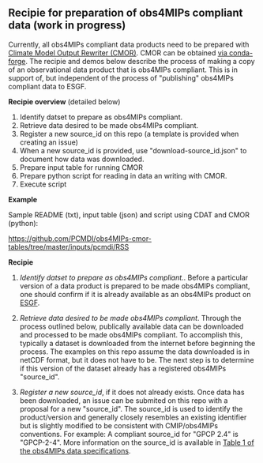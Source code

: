 ## Recipie for preparation of obs4MIPs compliant data (work in progress)

Currently, all obs4MIPs compliant data products need to be prepared with [Climate Model Output Rewriter (CMOR)](https://cmor.llnl.gov).  CMOR can be obtained [via conda-forge](https://cmor.llnl.gov/mydoc_cmor3_conda/).  The recipie and demos below describe the process of making a copy of an observational data product that is obs4MIPs compliant.  This is in support of, but independent of the process of "publishing" obs4MIPs compliant data to ESGF.  


**Recipie overview** (detailed below)

1) Identify datset to prepare as obs4MIPs compliant.
2) Retrieve data desired to be made obs4MIPs compliant.
3) Register a new source_id on this repo (a template is provided when creating an issue)
4) When a new source_id is provided, use "download-source_id.json" to document how data was downloaded. 
5) Prepare input table for running CMOR
6) Prepare python script for reading in data an writing with CMOR.
7) Execute script

**Example**

Sample README (txt), input table (json) and script using CDAT and CMOR (python):

https://github.com/PCMDI/obs4MIPs-cmor-tables/tree/master/inputs/pcmdi/RSS

**Recipie**

1) _*Identify datset to prepare as obs4MIPs compliant.*_. Before a particular version of a data product is prepared to be made obs4MIPs compliant, one should confirm if it is already available as an obs4MIPs product on [ESGF](https://esgf-node.llnl.gov/search/obs4mips/).  

2) _*Retrieve data desired to be made obs4MIPs compliant*_.  Through the process outlined below, publically available data can be downloaded and processed to be made obs4MIPs compliant. To accomplish this, typically a dataset is downloaded from the internet before beginning the process.  The examples on this repo assume the data downloaded is in netCDF format, but it does not have to be.  The next step is to determine if this version of the dataset already has a registered obs4MIPs "source_id".  

3) _*Register a new source_id*_, if it does not already exists. Once data has been downloaded, an issue can be submited on this repo with a proposal for a new "source_id".  The source_id is used to identify the product/version and generally closely resembles an existing identifier but is slightly modified to be consistent with CMIP/obs4MIPs conventions.  For example:  A compliant source_id for "GPCP 2.4" is "GPCP-2-4".  More information on the source_id is available in [Table 1 of the obs4MIPs data specifications](https://docs.google.com/document/d/1FXXBhUh71Hjus557ZTD3EKPi_2zxeLvi1aICXOjVYPc/edit#heading=h.7zmnv8xlfe08). 
  
